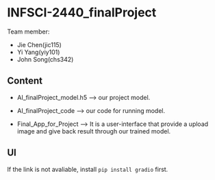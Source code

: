 # INFSCI-2440_finalProject  

Team member:
- Jie Chen(jic115)
- Yi Yang(yiy101)
- John Song(chs342)


## Content  

- AI_finalProject_model.h5 --> our project model. 

- AI_finalProject_code --> our code for running model. 

- Final_App_for_Project --> It is a user-interface that provide a upload image and give back result through our trained model.    



## UI  

If the link is not avaliable, install `pip install gradio` first.  


